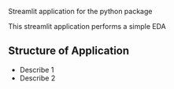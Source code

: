 Streamlit application for the python package

This streamlit application performs a simple EDA

## Structure of Application

* Describe 1
* Describe 2







